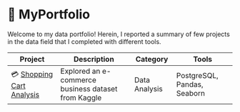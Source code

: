 # 💼 MyPortfolio

Welcome to my data portfolio! Herein, I reported a summary of few projects in the data field that I completed with different tools.


| Project | Description | Category | Tools |
|---|---|---|---|
| 💳 [Shopping Cart Analysis](https://github.com/wlafargue/Project-Shopping_Cart_Analysis/blob/main/Shopping_Cart.ipynb) | Explored an e-commerce business dataset from Kaggle |  Data Analysis | PostgreSQL, Pandas, Seaborn |
